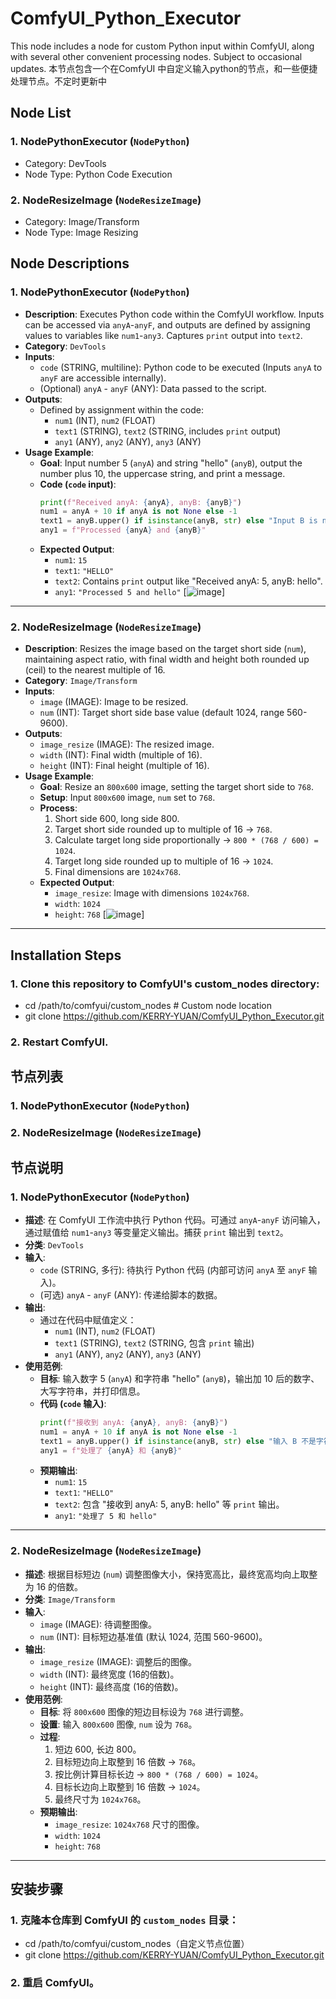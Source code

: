 # ComfyUI_Python_Executor
This node includes a node for custom Python input within ComfyUI, along with several other convenient processing nodes. Subject to occasional updates.
本节点包含一个在ComfyUI 中自定义输入python的节点，和一些便捷处理节点。不定时更新中


## Node List

### 1. NodePythonExecutor (`NodePython`)
*   Category: DevTools
*   Node Type: Python Code Execution
### 2. NodeResizeImage (`NodeResizeImage`)
*   Category: Image/Transform
*   Node Type: Image Resizing

## Node Descriptions

### 1. NodePythonExecutor (`NodePython`)

*   **Description**: Executes Python code within the ComfyUI workflow. Inputs can be accessed via `anyA`-`anyF`, and outputs are defined by assigning values to variables like `num1`-`any3`. Captures `print` output into `text2`.
*   **Category**: `DevTools`
*   **Inputs**:
    *   `code` (STRING, multiline): Python code to be executed (Inputs `anyA` to `anyF` are accessible internally).
    *   (Optional) `anyA` - `anyF` (ANY): Data passed to the script.
*   **Outputs**:
    *   Defined by assignment within the code:
        *   `num1` (INT), `num2` (FLOAT)
        *   `text1` (STRING), `text2` (STRING, includes `print` output)
        *   `any1` (ANY), `any2` (ANY), `any3` (ANY)
*   **Usage Example**:
    *   **Goal**: Input number 5 (`anyA`) and string "hello" (`anyB`), output the number plus 10, the uppercase string, and print a message.
    *   **Code (`code` input)**:
        ```python
        print(f"Received anyA: {anyA}, anyB: {anyB}")
        num1 = anyA + 10 if anyA is not None else -1
        text1 = anyB.upper() if isinstance(anyB, str) else "Input B is not a string"
        any1 = f"Processed {anyA} and {anyB}"
        ```
    *   **Expected Output**:
        *   `num1`: `15`
        *   `text1`: `"HELLO"`
        *   `text2`: Contains `print` output like "Received anyA: 5, anyB: hello".
        *   `any1`: `"Processed 5 and hello"`
[![image](https://github.com/KERRY-YUAN/ComfyUI_Python_Executor/blob/main/Examples/Node_ResizeImage_16ceil.png)]
---
   ### 2. NodeResizeImage (`NodeResizeImage`)

*   **Description**: Resizes the image based on the target short side (`num`), maintaining aspect ratio, with final width and height both rounded up (ceil) to the nearest multiple of 16.
*   **Category**: `Image/Transform`
*   **Inputs**:
    *   `image` (IMAGE): Image to be resized.
    *   `num` (INT): Target short side base value (default 1024, range 560-9600).
*   **Outputs**:
    *   `image_resize` (IMAGE): The resized image.
    *   `width` (INT): Final width (multiple of 16).
    *   `height` (INT): Final height (multiple of 16).
*   **Usage Example**:
    *   **Goal**: Resize an `800x600` image, setting the target short side to `768`.
    *   **Setup**: Input `800x600` image, `num` set to `768`.
    *   **Process**:
        1. Short side 600, long side 800.
        2. Target short side rounded up to multiple of 16 -> `768`.
        3. Calculate target long side proportionally -> `800 * (768 / 600) = 1024`.
        4. Target long side rounded up to multiple of 16 -> `1024`.
        5. Final dimensions are `1024x768`.
    *   **Expected Output**:
        *   `image_resize`: Image with dimensions `1024x768`.
        *   `width`: `1024`
        *   `height`: `768`
[![image](https://github.com/KERRY-YUAN/ComfyUI_Python_Executor/blob/main/Examples/Node_python_executor_ResizeImage_16ceil.png)]
---

## Installation Steps

### 1. Clone this repository to ComfyUI's custom_nodes directory:
*   cd /path/to/comfyui/custom_nodes  # Custom node location
*   git clone https://github.com/KERRY-YUAN/ComfyUI_Python_Executor.git
### 2. Restart ComfyUI.


## 节点列表

### 1. NodePythonExecutor (`NodePython`)
### 2. NodeResizeImage (`NodeResizeImage`)

## 节点说明

### 1. NodePythonExecutor (`NodePython`)

*   **描述**: 在 ComfyUI 工作流中执行 Python 代码。可通过 `anyA`-`anyF` 访问输入，通过赋值给 `num1`-`any3` 等变量定义输出。捕获 `print` 输出到 `text2`。
*   **分类**: `DevTools`
*   **输入**:
    *   `code` (STRING, 多行): 待执行 Python 代码 (内部可访问 `anyA` 至 `anyF` 输入)。
    *   (可选) `anyA` - `anyF` (ANY): 传递给脚本的数据。
*   **输出**:
    *   通过在代码中赋值定义：
        *   `num1` (INT), `num2` (FLOAT)
        *   `text1` (STRING), `text2` (STRING, 包含 `print` 输出)
        *   `any1` (ANY), `any2` (ANY), `any3` (ANY)
*   **使用范例**:
    *   **目标**: 输入数字 5 (`anyA`) 和字符串 "hello" (`anyB`)，输出加 10 后的数字、大写字符串，并打印信息。
    *   **代码 (`code` 输入)**:
        ```python
        print(f"接收到 anyA: {anyA}, anyB: {anyB}")
        num1 = anyA + 10 if anyA is not None else -1
        text1 = anyB.upper() if isinstance(anyB, str) else "输入 B 不是字符串"
        any1 = f"处理了 {anyA} 和 {anyB}"
        ```
    *   **预期输出**:
        *   `num1`: `15`
        *   `text1`: `"HELLO"`
        *   `text2`: 包含 "接收到 anyA: 5, anyB: hello" 等 `print` 输出。
        *   `any1`: `"处理了 5 和 hello"`
---
### 2. NodeResizeImage (`NodeResizeImage`)

*   **描述**: 根据目标短边 (`num`) 调整图像大小，保持宽高比，最终宽高均向上取整为 16 的倍数。
*   **分类**: `Image/Transform`
*   **输入**:
    *   `image` (IMAGE): 待调整图像。
    *   `num` (INT): 目标短边基准值 (默认 1024, 范围 560-9600)。
*   **输出**:
    *   `image_resize` (IMAGE): 调整后的图像。
    *   `width` (INT): 最终宽度 (16的倍数)。
    *   `height` (INT): 最终高度 (16的倍数)。
*   **使用范例**:
    *   **目标**: 将 `800x600` 图像的短边目标设为 `768` 进行调整。
    *   **设置**: 输入 `800x600` 图像, `num` 设为 `768`。
    *   **过程**:
        1. 短边 600, 长边 800。
        2. 目标短边向上取整到 16 倍数 -> `768`。
        3. 按比例计算目标长边 -> `800 * (768 / 600) = 1024`。
        4. 目标长边向上取整到 16 倍数 -> `1024`。
        5. 最终尺寸为 `1024x768`。
    *   **预期输出**:
        *   `image_resize`: `1024x768` 尺寸的图像。
        *   `width`: `1024`
        *   `height`: `768`
---

## 安装步骤


### 1. 克隆本仓库到 ComfyUI 的 `custom_nodes` 目录：
*   cd /path/to/comfyui/custom_nodes（自定义节点位置）
*   git clone https://github.com/KERRY-YUAN/ComfyUI_Python_Executor.git
### 2. 重启 ComfyUI。
